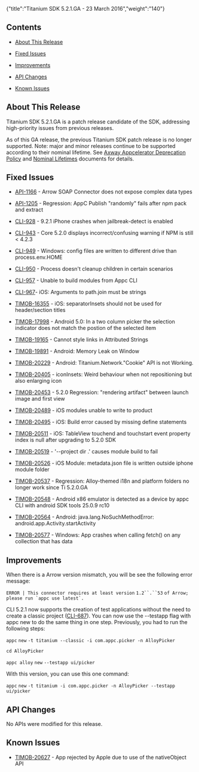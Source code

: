 {"title":"Titanium SDK 5.2.1.GA - 23 March 2016","weight":"140"}

## Contents

* [About This Release](#about-this-release)

* [Fixed Issues](#fixed-issues)

* [Improvements](#improvements)

* [API Changes](#api-changes)

* [Known Issues](#known-issues)

## About This Release

Titanium SDK 5.2.1.GA is a patch release candidate of the SDK, addressing high-priority issues from previous releases.

As of this GA release, the previous Titanium SDK patch release is no longer supported. Note: major and minor releases continue to be supported according to their nominal lifetime. See [Axway Appcelerator Deprecation Policy](/docs/appc/AMPLIFY_Appcelerator_Services_Overview/Axway_Appcelerator_Deprecation_Policy/) and [Nominal Lifetimes](/docs/appc/AMPLIFY_Appcelerator_Services_Overview/Axway_Appcelerator_Product_Lifecycle/#nominal-lifetimes) documents for details.

## Fixed Issues

* [API-1166](https://jira.appcelerator.org/browse/API-1166) - Arrow SOAP Connector does not expose complex data types

* [API-1205](https://jira.appcelerator.org/browse/API-1205) - Regression: AppC Publish "randomly" fails after npm pack and extract

* [CLI-928](https://jira.appcelerator.org/browse/CLI-928) - 9.2.1 iPhone crashes when jailbreak-detect is enabled

* [CLI-943](https://jira.appcelerator.org/browse/CLI-943) - Core 5.2.0 displays incorrect/confusing warning if NPM is still < 4.2.3

* [CLI-949](https://jira.appcelerator.org/browse/CLI-949) - Windows: config files are written to different drive than process.env.HOME

* [CLI-950](https://jira.appcelerator.org/browse/CLI-950) - Process doesn't cleanup children in certain scenarios

* [CLI-957](https://jira.appcelerator.org/browse/CLI-957) - Unable to build modules from Appc CLI

* [CLI-967](https://jira.appcelerator.org/browse/CLI-967)\- iOS: Arguments to path.join must be strings

* [TIMOB-16355](https://jira.appcelerator.org/browse/TIMOB-16355) - iOS: separatorInsets should not be used for header/section titles

* [TIMOB-17998](https://jira.appcelerator.org/browse/TIMOB-17998) - Android 5.0: In a two column picker the selection indicator does not match the postion of the selected item

* [TIMOB-19165](https://jira.appcelerator.org/browse/TIMOB-19165) - Cannot style links in Attributed Strings

* [TIMOB-19891](https://jira.appcelerator.org/browse/TIMOB-19891) - Android: Memory Leak on Window

* [TIMOB-20229](https://jira.appcelerator.org/browse/TIMOB-20229) - Android: Titanium.Network."Cookie" API is not Working.

* [TIMOB-20405](https://jira.appcelerator.org/browse/TIMOB-20405) - iconInsets: Weird behaviour when not repositioning but also enlarging icon

* [TIMOB-20453](https://jira.appcelerator.org/browse/TIMOB-20453) - 5.2.0 Regression: "rendering artifact" between launch image and first view

* [TIMOB-20489](https://jira.appcelerator.org/browse/TIMOB-20489) - iOS modules unable to write to product

* [TIMOB-20495](https://jira.appcelerator.org/browse/TIMOB-20495) - iOS: Build error caused by missing define statements

* [TIMOB-20511](https://jira.appcelerator.org/browse/TIMOB-20511) - iOS: TableView touchend and touchstart event property index is null after upgrading to 5.2.0 SDK

* [TIMOB-20519](https://jira.appcelerator.org/browse/TIMOB-20519) - '--project dir .' causes module build to fail

* [TIMOB-20526](https://jira.appcelerator.org/browse/TIMOB-20526) - iOS Module: metadata.json file is written outside iphone module folder

* [TIMOB-20537](https://jira.appcelerator.org/browse/TIMOB-20537) - Regression: Alloy-themed i18n and platform folders no longer work since Ti 5.2.0.GA

* [TIMOB-20548](https://jira.appcelerator.org/browse/TIMOB-20548) - Android x86 emulator is detected as a device by appc CLI with android SDK tools 25.0.9 rc10

* [TIMOB-20564](https://jira.appcelerator.org/browse/TIMOB-20564) - Android: java.lang.NoSuchMethodError: android.app.Activity.startActivity

* [TIMOB-20577](https://jira.appcelerator.org/browse/TIMOB-20577) - Windows: App crashes when calling fetch() on any collection that has data

## Improvements

When there is a Arrow version mismatch, you will be see the following error message:

`ERROR | This connector requires at least version` `1.2``.``53` ``of Arrow; please run `appc use latest`.``

CLI 5.2.1 now supports the creation of test applications without the need to create a classic project ([CLI-687](https://jira.appcelerator.org/browse/CLI-687)). You can now use the \--testapp flag with appc new to do the same thing in one step. Previously, you had to run the following steps:

`appc` `new` `-t titanium --classic -i com.appc.picker -n AlloyPicker`

`cd AlloyPicker`

`appc alloy` `new` `--testapp ui/picker`

With this version, you can use this one command:

`appc` `new` `-t titanium -i com.appc.picker -n AlloyPicker --testapp ui/picker`

## API Changes

No APIs were modified for this release.

## Known Issues

* [TIMOB-20627](https://jira.appcelerator.org/browse/TIMOB-20627) - App rejected by Apple due to use of the nativeObject API

